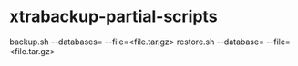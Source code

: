 xtrabackup-partial-scripts
==========================
backup.sh --databases=<databases> --file=<file.tar.gz>
restore.sh --database=<database> --file=<file.tar.gz>
